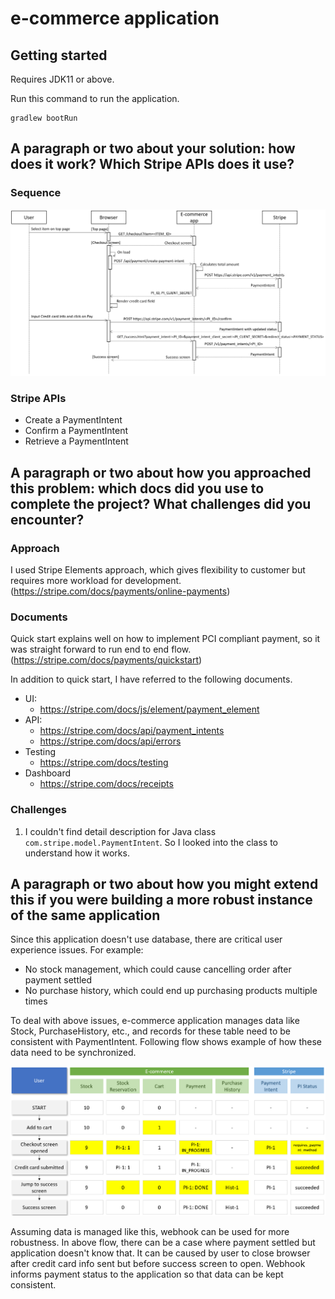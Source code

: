 # e-commerce application

## Getting started

Requires JDK11 or above.

Run this command to run the application.
```
gradlew bootRun
```

## A paragraph or two about your solution: how does it work? Which Stripe APIs does it use?

### Sequence

![Sequence](/assets/images/sequence.png)

### Stripe APIs

- Create a PaymentIntent
- Confirm a PaymentIntent
- Retrieve a PaymentIntent

## A paragraph or two about how you approached this problem: which docs did you use to complete the project? What challenges did you encounter?

### Approach

I used Stripe Elements approach, which gives flexibility to customer but requires more workload for development. (https://stripe.com/docs/payments/online-payments)

### Documents

Quick start explains well on how to implement PCI compliant payment, so it was straight forward to run end to end flow.
(https://stripe.com/docs/payments/quickstart)

In addition to quick start, I have referred to the following documents.

- UI: 
    - https://stripe.com/docs/js/element/payment_element
- API: 
    - https://stripe.com/docs/api/payment_intents
    - https://stripe.com/docs/api/errors
- Testing
    - https://stripe.com/docs/testing
- Dashboard
    - https://stripe.com/docs/receipts

### Challenges

1. I couldn't find detail description for Java class `com.stripe.model.PaymentIntent`.
So I looked into the class to understand how it works.

## A paragraph or two about how you might extend this if you were building a more robust instance of the same application

Since this application doesn't use database, there are critical user experience issues. For example:
- No stock management, which could cause cancelling order after payment settled
- No purchase history, which could end up purchasing products multiple times

To deal with above issues, e-commerce application manages data like Stock, PurchaseHistory, etc., and records for these table need to be consistent with PaymentIntent.
Following flow shows example of how these data need to be synchronized.

![Sequence](/assets/images/datamanagement.png)
 
Assuming data is managed like this, webhook can be used for more robustness.
In above flow, there can be a case where payment settled but application doesn't know that.
It can be caused by user to close browser after credit card info sent but before success screen to open.
Webhook informs payment status to the application so that data can be kept consistent.
